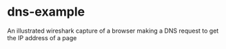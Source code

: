 # dns-example
An illustrated wireshark capture of a browser making a DNS request to get the IP address of a page
